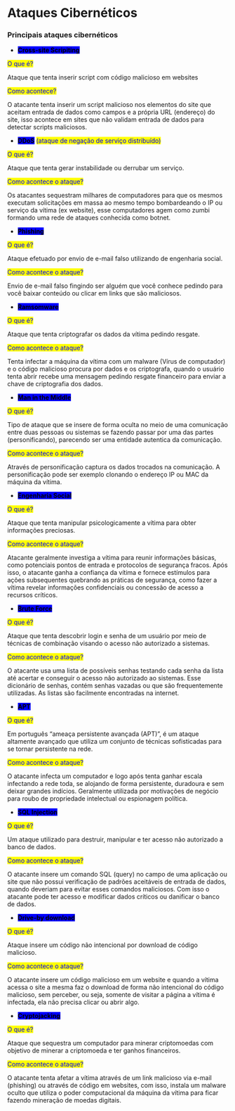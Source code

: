 # Ataques Cibernéticos

### Principais ataques cibernéticos

* <mark style="background-color:blue;">**Cross-site Scripiting**</mark>

<mark style="color:blue;">O que é?</mark>&#x20;

Ataque que tenta inserir script com código malicioso em websites

<mark style="color:blue;">Como acontece?</mark>&#x20;

O atacante tenta inserir um script malicioso nos elementos do site que aceitam entrada de dados como campos e a própria URL (endereço) do site, isso acontece em sites que não validam entrada de dados para detectar scripts maliciosos.

* <mark style="background-color:blue;">**DDoS**</mark>  <mark style="color:blue;">(ataque de negação de serviço distribuído)</mark>

<mark style="color:blue;">O que é?</mark>&#x20;

Ataque que tenta gerar instabilidade ou derrubar um serviço.

<mark style="color:blue;">Como acontece o ataque?</mark>&#x20;

Os atacantes sequestram milhares de computadores para que os mesmos executam solicitações em massa ao mesmo tempo bombardeando o IP ou serviço da vítima (ex website), esse computadores agem como zumbi formando uma rede de ataques conhecida como botnet.

* <mark style="background-color:blue;">**Phishing**</mark>

<mark style="color:blue;">O que é?</mark>&#x20;

Ataque efetuado por envio de e-mail falso utilizando de engenharia social.

<mark style="color:blue;">Como acontece o ataque?</mark>&#x20;

Envio de e-mail falso fingindo ser alguém que você conhece pedindo para você baixar conteúdo ou clicar em links que são maliciosos.

* <mark style="background-color:blue;">**Ramsomware**</mark>

<mark style="color:blue;">O que é?</mark>&#x20;

Ataque que tenta criptografar os dados da vítima pedindo resgate.

<mark style="color:blue;">Como acontece o ataque?</mark>&#x20;

Tenta infectar a máquina da vítima com um malware (Vírus de computador) e o código malicioso procura por dados e os criptografa, quando o usuário tenta abrir recebe uma mensagem pedindo resgate financeiro para enviar a chave de criptografia dos dados.

* <mark style="background-color:blue;">**Man in the Middle**</mark>

<mark style="color:blue;">O que é?</mark>&#x20;

Tipo de ataque que se insere de forma oculta no meio de uma comunicação entre duas pessoas ou sistemas se fazendo passar por uma das partes (personificando), parecendo ser uma entidade autentica da comunicação.

<mark style="color:blue;">Como acontece o ataque?</mark>&#x20;

Através de personificação captura os dados trocados na comunicação. A personificação pode ser exemplo clonando o endereço IP ou MAC da máquina da vítima.

* <mark style="background-color:blue;">**Engenharia Social**</mark>

<mark style="color:blue;">O que é?</mark>&#x20;

Ataque que tenta manipular psicologicamente a vítima para obter informações preciosas.

<mark style="color:blue;">Como acontece o ataque?</mark>&#x20;

Atacante geralmente investiga a vítima para reunir informações básicas, como potenciais pontos de entrada e protocolos de segurança fracos. Após isso, o atacante ganha a confiança da vítima e fornece estímulos para ações subsequentes quebrando as práticas de segurança, como fazer a vítima revelar informações confidenciais ou concessão de acesso a recursos críticos.

* <mark style="background-color:blue;">**Brute Force**</mark>

<mark style="color:blue;">O que é?</mark>&#x20;

Ataque que tenta descobrir login e senha de um usuário por meio de técnicas de combinação visando o acesso não autorizado a sistemas.

<mark style="color:blue;">Como acontece o ataque?</mark>&#x20;

O atacante usa uma lista de possíveis senhas testando cada senha da lista até acertar e conseguir o acesso não autorizado ao sistemas. Esse dicionário de senhas, contém senhas vazadas ou que são frequentemente utilizadas. As listas são facilmente encontradas na internet.

* <mark style="background-color:blue;">**APT**</mark>

<mark style="color:blue;">O que é?</mark>&#x20;

Em português “ameaça persistente avançada (APT)”, é um ataque altamente avançado que utiliza um conjunto de técnicas sofisticadas para se tornar persistente na rede.

<mark style="color:blue;">Como acontece o ataque?</mark>&#x20;

O atacante infecta um computador e logo após tenta ganhar escala infectando a rede toda, se alojando de forma persistente, duradoura e sem deixar grandes indícios. Geralmente utilizada por motivações de negócio para roubo de propriedade intelectual ou espionagem política.

* <mark style="background-color:blue;">**SQL Injection**</mark>

<mark style="color:blue;">O que é?</mark>

&#x20;Um ataque utilizado para destruir, manipular e ter acesso não autorizado a banco de dados.

<mark style="color:blue;">Como acontece o ataque?</mark>&#x20;

O atacante insere um comando SQL (query) no campo de uma aplicação ou site que não possui verificação de padrões aceitáveis de entrada de dados, quando deveriam para evitar esses comandos maliciosos. Com isso o atacante pode ter acesso e modificar dados críticos ou danificar o banco de dados.

* <mark style="background-color:blue;">**Drive-by download**</mark>

<mark style="color:blue;">O que é?</mark>&#x20;

Ataque insere um código não intencional por download de código malicioso.

<mark style="color:blue;">Como acontece o ataque?</mark>&#x20;

O atacante insere um código malicioso em um website e quando a vítima acessa o site a mesma faz o download de forma não intencional do código malicioso, sem perceber, ou seja, somente de visitar a página a vítima é infectada, ela não precisa clicar ou abrir algo.

* <mark style="background-color:blue;">**Cryptojacking**</mark>

<mark style="color:blue;">O que é?</mark>&#x20;

Ataque que sequestra um computador para minerar criptomoedas com objetivo de minerar a criptomoeda e ter ganhos financeiros.

<mark style="color:blue;">Como acontece o ataque?</mark>&#x20;

O atacante tenta afetar a vítima através de um link malicioso via e-mail (phishing) ou através de código em websites, com isso, instala um malware oculto que utiliza o poder computacional da máquina da vítima para ficar fazendo mineração de moedas digitais.
